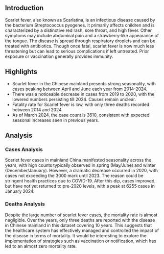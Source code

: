 ## Introduction

Scarlet fever, also known as Scarlatina, is an infectious disease caused by the bacterium Streptococcus pyogenes. It primarily affects children and is characterized by a distinctive red rash, sore throat, and high fever. Other symptoms may include abdominal pain and a strawberry-like appearance of the tongue. The disease is spread through respiratory droplets and can be treated with antibiotics. Though once fatal, scarlet fever is now much less threatening but can lead to serious complications if left untreated. Prior exposure or vaccination generally provides immunity.

## Highlights

- Scarlet fever in the Chinese mainland presents strong seasonality, with cases peaking between April and June each year from 2014-2024. <br/>
- There was a noticeable decrease in cases from 2019 to 2020, with the lowered numbers persisting till 2024. Causes remain unclear. <br/>
- Fatality rate for Scarlet fever is low, with only three deaths recorded between 2014 and 2024. <br/>
- As of March 2024, the case count is 3610, consistent with expected seasonal increases seen in previous years.

## Analysis

### Cases Analysis
Scarlet fever cases in mainland China manifested seasonality across the years, with high counts typically observed in spring (May/June) and winter (December/January). However, a dramatic decrease occurred in 2020, with cases not exceeding the 3000 mark until 2023. The reason could be stringent health practices due to COVID-19. After this dip, cases improved, but have not yet returned to pre-2020 levels, with a peak at 6255 cases in January 2024.

### Deaths Analysis
Despite the large number of scarlet fever cases, the mortality rate is almost negligible. Over the years, only three deaths are reported with the disease in Chinese mainland in this dataset covering 10 years. This suggests that the healthcare system has effectively managed and controlled the impact of the disease in terms of mortality. It would be interesting to explore the implementation of strategies such as vaccination or notification, which has led to an almost zero mortality rate.
